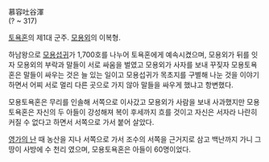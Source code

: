 慕容吐谷渾  
(? ~ 317)

[토욕혼](%ED%86%A0%EC%9A%95%ED%98%BC.md)의 제1대 군주.
[모용외](%EB%AA%A8%EC%9A%A9%EC%99%B8.md)의 이복형.

하남왕으로 [모용섭귀](%EB%AA%A8%EC%9A%A9%EC%84%AD%EA%B7%80.md)가 1,700호를 나누어 토욕혼에게
예속시켰으며, 모용외가 뒤를 잇자 모용외의 부락과 말들이 서로 싸움을 벌였고 모용외가 사자를 보내 꾸짖자 모용토욕혼은 말들이 싸우는 것은 늘
있는 일이고 모용섭귀가 목초지를 구별해 나눈 것을 이야기하면서 어찌 서로 멀리 다른 곳으로 가지 않아 말들을 싸우게 했냐고 항변했다.

모용토욕혼은 무리를 인솔해 서쪽으로 이사갔고 모용외가 사람을 보내 사과했지만 모용토욕혼은 자신의 두 아들이 강성해져 복이 후세까지 흐를
것이고 자신은 서자라 나란히 커질 수 없다고 하면서 서쪽으로 가서 붙어 살았다.

[영가의 난](%EC%98%81%EA%B0%80%EC%9D%98%20%EB%82%9C.md) 때 농산을 지나 서쪽으로 가서 조수의
서쪽을 근거지로 삼고 백난까지 가니 그 땅이 사방에 수 천리 였으며, 모용토욕혼은 아들이 60명이었다.


